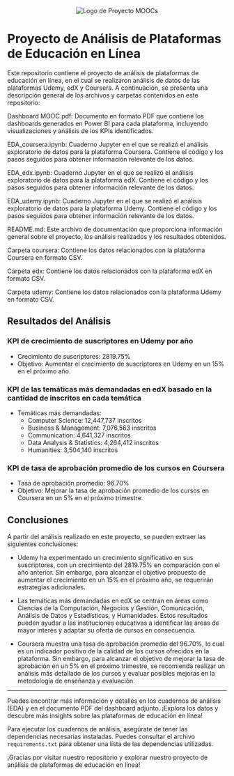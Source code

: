 <p align="center">
  <img src="https://d31uz8lwfmyn8g.cloudfront.net/Assets/logo-henry-white-lg.png" alt="Logo de Proyecto MOOCs">
</p>

# Proyecto de Análisis de Plataformas de Educación en Línea

Este repositorio contiene el proyecto de análisis de plataformas de educación en línea, en el cual se realizaron análisis de datos de las plataformas Udemy, edX y Coursera. A continuación, se presenta una descripción general de los archivos y carpetas contenidos en este repositorio:



</p>

Dashboard MOOC.pdf: Documento en formato PDF que contiene los dashboards generados en Power BI para cada plataforma, incluyendo visualizaciones y análisis de los KPIs identificados.

EDA_coursera.ipynb: Cuaderno Jupyter en el que se realizó el análisis exploratorio de datos para la plataforma Coursera. Contiene el código y los pasos seguidos para obtener información relevante de los datos.

EDA_edx.ipynb: Cuaderno Jupyter en el que se realizó el análisis exploratorio de datos para la plataforma edX. Contiene el código y los pasos seguidos para obtener información relevante de los datos.

EDA_udemy.ipynb: Cuaderno Jupyter en el que se realizó el análisis exploratorio de datos para la plataforma Udemy. Contiene el código y los pasos seguidos para obtener información relevante de los datos.

README.md: Este archivo de documentación que proporciona información general sobre el proyecto, los análisis realizados y los resultados obtenidos.

Carpeta coursera: Contiene los datos relacionados con la plataforma Coursera en formato CSV.

Carpeta edx: Contiene los datos relacionados con la plataforma edX en formato CSV.

Carpeta udemy: Contiene los datos relacionados con la plataforma Udemy en formato CSV.


## Resultados del Análisis

### KPI de crecimiento de suscriptores en Udemy por año

- Crecimiento de suscriptores: 2819.75%
- Objetivo: Aumentar el crecimiento de suscriptores en Udemy en un 15% en el próximo año.

### KPI de las temáticas más demandadas en edX basado en la cantidad de inscritos en cada temática

- Temáticas más demandadas:
  - Computer Science: 12,447,737 inscritos
  - Business & Management: 7,076,563 inscritos
  - Communication: 4,641,327 inscritos
  - Data Analysis & Statistics: 4,264,412 inscritos
  - Humanities: 3,504,140 inscritos

### KPI de tasa de aprobación promedio de los cursos en Coursera

- Tasa de aprobación promedio: 96.70%
- Objetivo: Mejorar la tasa de aprobación promedio de los cursos en Coursera en un 5% en el próximo trimestre.

## Conclusiones

A partir del análisis realizado en este proyecto, se pueden extraer las siguientes conclusiones:

- Udemy ha experimentado un crecimiento significativo en sus suscriptores, con un crecimiento del 2819.75% en comparación con el año anterior. Sin embargo, para alcanzar el objetivo propuesto de aumentar el crecimiento en un 15% en el próximo año, se requerirán estrategias adicionales.

- Las temáticas más demandadas en edX se centran en áreas como Ciencias de la Computación, Negocios y Gestión, Comunicación, Análisis de Datos y Estadísticas, y Humanidades. Estos resultados pueden ayudar a las instituciones educativas a identificar las áreas de mayor interés y adaptar su oferta de cursos en consecuencia.

- Coursera muestra una tasa de aprobación promedio del 96.70%, lo cual es un indicador positivo de la calidad de los cursos ofrecidos en la plataforma. Sin embargo, para alcanzar el objetivo de mejorar la tasa de aprobación en un 5% en el próximo trimestre, se recomienda realizar un análisis más detallado de los cursos y evaluar posibles mejoras en la metodología de enseñanza y evaluación.

---

Puedes encontrar más información y detalles en los cuadernos de análisis (EDA) y en el documento PDF del dashboard adjunto. ¡Explora los datos y descubre más insights sobre las plataformas de educación en línea!

Para ejecutar los cuadernos de análisis, asegúrate de tener las dependencias necesarias instaladas. Puedes consultar el archivo `requirements.txt` para obtener una lista de las dependencias utilizadas.

¡Gracias por visitar nuestro repositorio y explorar nuestro proyecto de análisis de plataformas de educación en línea!



